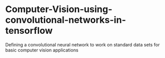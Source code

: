 # Computer-Vision-using-convolutional-networks-in-tensorflow
Defining a convolutional neural network to work on standard data sets for basic computer vision applications 

